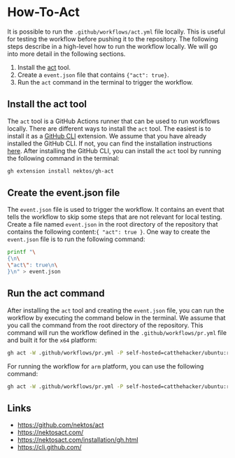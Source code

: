 # How-To-Act
It is possible to run the `.github/workflows/act.yml` file locally. 
This is useful for testing the workflow before pushing it to the repository.
The following steps describe in a high-level how to run the workflow locally.
We will go into more detail in the following sections.

1. Install the [act](https://github.com/nektos/act) tool.
2. Create a `event.json` file that contains `{"act": true}`.
3. Run the `act` command in the terminal to trigger the workflow.


## Install the act tool
The `act` tool is a GitHub Actions runner that can be used to run workflows locally.
There are different ways to install the `act` tool. The easiest is to install it as a [GitHub CLI](https://cli.github.com/) extension.
We assume that you have already installed the GitHub CLI. If not, you can find the installation instructions [here](https://github.com/cli/cli#installation).
After installing the GitHub CLI, you can install the `act` tool by running the following command in the terminal:
```bash
gh extension install nektos/gh-act
```

## Create the event.json file
The `event.json` file is used to trigger the workflow. It contains an event that tells the workflow to skip some steps that are not relevant for local testing.
Create a file named `event.json` in the root directory of the repository that contains the following content:`{ "act": true }`. 
One way to create the `event.json` file is to run the following command:
```bash
printf "\
{\n\
\"act\": true\n\
}\n" > event.json
```

## Run the act command
After installing the `act` tool and creating the `event.json` file, you can run the workflow by executing the command below in the terminal.
We assume that you call the command from the root directory of the repository.
This command will run the workflow defined in the `.github/workflows/pr.yml` file and built it for the `x64` platform:
```bash
gh act -W .github/workflows/pr.yml -P self-hosted=catthehacker/ubuntu:runner-latest  --matrix arch:x64 -e event.json
```
For running the workflow for `arm` platform, you can use the following command:
```bash
gh act -W .github/workflows/pr.yml -P self-hosted=catthehacker/ubuntu:runner-latest  --matrix arch:arm64 -e event.json
```


## Links
- https://github.com/nektos/act
- https://nektosact.com/
- https://nektosact.com/installation/gh.html
- https://cli.github.com/
